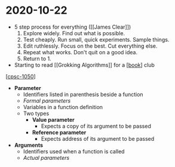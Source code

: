 # 2020-10-22

- 5 step process for everything ([[James Clear]])
  1. Explore widely. Find out what is possible.
  2. Test cheaply. Run small, quick experiments. Sample things.
  3. Edit ruthlessly. Focus on the best. Cut everything else.
  4. Repeat what works. Don't quit on a good idea.
  5. Return to 1.
- Starting to read [[Grokking Algorithms]] for a [[book]] club

[[cpsc-1050]]

- **Parameter**
  - Identifiers listed in parenthesis beside a function
  - _Formal parameters_
  - Variables in a function definition
  - Two types
    - **Value parameter**
      - Expects a copy of its argument to be passed
    - **Reference parameter**
      - Expects address of its argument to be passed
- **Arguments**
  - Identifiers used when a function is called
  - _Actual parameters_

[//begin]: # "Autogenerated link references for markdown compatibility"
[grokking-algorithms]: grokking-algorithms "Grokking Algorithms"
[book]: book "Book"
[cpsc-1050]: cpsc-1050 "CPSC 1050 - Introduction to Computer Science"
[//end]: # "Autogenerated link references"